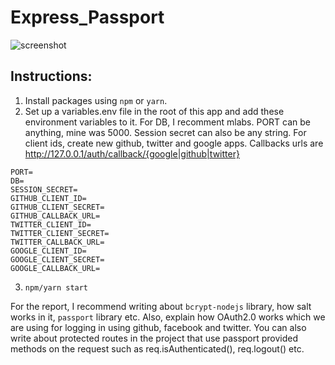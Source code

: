 # Express_Passport

![screenshot](https://preview.ibb.co/nPeCgn/Screen_Shot_2018_04_17_at_10_40_26_AM.png)

## Instructions:

1.  Install packages using `npm` or `yarn`.
2.  Set up a variables.env file in the root of this app and add these environment variables to it.
    For DB, I recomment mlabs. PORT can be anything, mine was 5000. Session secret can also be any string.
    For client ids, create new github, twitter and google apps.
    Callbacks urls are http://127.0.0.1/auth/callback/{google|github|twitter}

```
PORT=
DB=
SESSION_SECRET=
GITHUB_CLIENT_ID=
GITHUB_CLIENT_SECRET=
GITHUB_CALLBACK_URL=
TWITTER_CLIENT_ID=
TWITTER_CLIENT_SECRET=
TWITTER_CALLBACK_URL=
GOOGLE_CLIENT_ID=
GOOGLE_CLIENT_SECRET=
GOOGLE_CALLBACK_URL=
```

3.  `npm/yarn start`

For the report, I recommend writing about `bcrypt-nodejs` library, how salt works in it, `passport` library etc.
Also, explain how OAuth2.0 works which we are using for logging in using github, facebook and twitter.
You can also write about protected routes in the project that use passport provided methods on the request such as req.isAuthenticated(), req.logout() etc.
